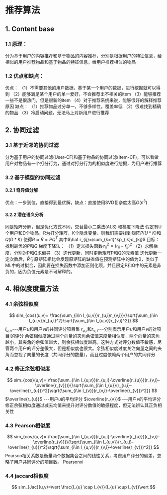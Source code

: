 # 推荐算法
## 1. Content base
### 1.1 原理：
分为基于用户的内容推荐和基于物品的内容推荐，分别是根据用户的特征信息，给相似的用户推荐物品和基于物品的特征信息，给用户推荐相似的物品
### 1.2 优点和缺点：
优点：
（1）不需要其他的用户数据，基于某一个用户的数据，进行挖掘就可以得到
（2）能够满足某个用户的单一爱好，不会推荐出不相关的item
（3）能够推荐一些不是很热门，但是很新的item
（4）对于推荐系统来说，能够很好的解释推荐原因
缺点：
（1）推荐物品过分单一，不够多样性，覆盖率低
（2）很难找到精确的物品
（3）冷启动问题，无法马上对新用户进行推荐

## 2. 协同过滤
### 3.1 基于近邻的协同过滤
分为基于用户的协同过滤(User-CF)和基于物品的协同过滤(Item-CF)，可以看做用户对物品有一个打分行为，通过对打分行为的相似度进行挖掘，为用户进行推荐

### 3.2 基于模型的协同过滤
#### 3.2.1 奇异值分解
优点：一步到位，直接得到最优解，缺点：直接使用SVD复杂度太高$O(n^3)$
#### 3.2.2 潜在语义分析
同是矩阵分解，但是优化方式不同，交替最小二乘法(ALS) 和梯度下降法
假定有U个用户和D个物品，R为打分矩阵，K个隐含变量，则我们需要找到矩阵$P(U*K)$和$Q(D*K)$
使得$R \approx \hat R = PQ^T$ 其中$\hat r_{ij}=\sum_{k=1}^kp_{ik}q_{kj}$
目标：找到最优的$P$和$Q$
梯度下降法：
（1）定义损失函数$e_{ij}^{2}= (r_{ij}-\hat r_{ij})^2$
（2）求解梯度，分别对P和Q求偏导
（3）迭代更新，同时更新矩阵P和Q的元素值
迭代更新一定次数后，$\hat R$与原矩阵相比会发现原矩阵的缺省值在预测矩阵中的值为0，类似于ML中的过拟合，因此要在损失函数中添加正则化项，并且限定P和Q中的元素是非负的，因为负值元素是不可解释的。

## 4. 相似度度量方法
### 4.1 余弦相似度
$$
sim_{cos}(u,v)= \frac{\sum_{i\in I_{u,v}}r_{u,i}r_{v,i}}{\sqrt{\sum_{i\in I_{u,v}}r_{u,i}^2}\sqrt{\sum_{i\in I_{u,v}}r_{v,i}^2}}
$$
$I_{u,v}$---用户$u$和用户$v$的共同评分项目集
$r_{u,i}$和$r_{v,i}$---分别表示用户$u$和用户$v$的对项目i的评分
余弦相似度通过两个向量的夹角余弦值来度量相似度，两个向量的夹角越小，其夹角的余弦值越大，则余弦相似度越高。这种方式对评分数值不敏感，尽管两个用户的评分差很大，但是相似度也很大。余弦相似度过度关注向量之间的夹角而忽视了向量的长度（共同评分的数量），而且过度依赖两个用户的共同评分
### 4.2 修正余弦相似度
$$
sim_{cos}(u,v)= \frac{\sum_{i\in I_{u,v}}(r_{u,i}-\overline{r_{u}})(r_{v,i}-\overline{r_{v}})}{\sqrt{\sum_{i\in I_{u}}(r_{u,i}-\overline{r_{u}})^2}\sqrt{\sum_{i\in I_{v}}(r_{v,i}-\overline{r_{v}})^2}}
$$
$\overline{r_{u}}$ ---用户$u$的平均评分
$\overline{r_{v}}$ ---用户$v$的平均评分
修正余弦相似度通过减去均值来提升对评分数值的敏感程度，但无法辨认其正负相关性
### 4.3 Pearson相似度
$$
sim_{cos}(u,v)= \frac{\sum_{i\in I_{u,v}}(r_{u,i}-\overline{r_{u}})(r_{v,i}-\overline{r_{v}})}{\sqrt{\sum_{i\in I_{u,v}}(r_{u,i}-\overline{r_{u}})^2}\sqrt{\sum_{i\in I_{u,v}}(r_{v,i}-\overline{r_{v}})^2}}
$$
Pearson相关系数是衡量两个数据集合之间的线性关系，考虑用户评分的偏差，忽略了用户共同评分的项目数。
Pearsonxi
### 4.4 jaccard相似度
$$
sim_{Jac}(u,v)=\vert \frac{I_{u} \cap I_{v}}{I_{u} \cup I_{v}}\vert
$$